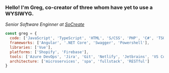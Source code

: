 ### Hello! I'm Greg, co-creator of three whom have yet to use a WYSIWYG.
<p><em>Senior Software Enginner at <a href="https://www.socreate.it">SoCreate</a></em></p>

```javascript
const greg = {
  code: ['JavaScript', 'TypeScript', 'HTML', 'S/CSS', 'PHP', 'C#', 'TSQL', 'Liquid'],
  frameworks: ['Angular', '.NET Core', 'Swagger', 'Powershell'],
  libraries: ['Vue'],
  platforms: ['Shopify', 'Firebase'],
  tools: ['Azure DevOps', 'Jira', 'Git', 'Netlify', 'Jetbrains', 'VS Code', 'Docker', 'Cmder'],
  architecture: ['microservices', 'spa', 'fullstack', 'RESTful']
}
```
